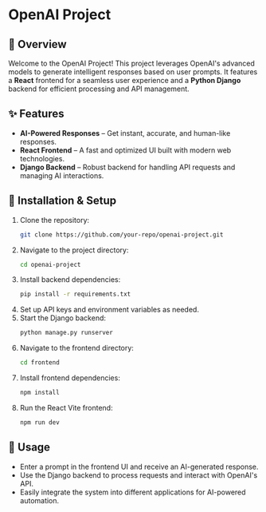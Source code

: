 # OpenAI Project

## 🚀 Overview
Welcome to the OpenAI Project! This project leverages OpenAI's advanced models to generate intelligent responses based on user prompts. It features a **React** frontend for a seamless user experience and a **Python Django** backend for efficient processing and API management.

## ✨ Features
- **AI-Powered Responses** – Get instant, accurate, and human-like responses.
- **React Frontend** – A fast and optimized UI built with modern web technologies.
- **Django Backend** – Robust backend for handling API requests and managing AI interactions.

## 🔧 Installation & Setup
1. Clone the repository:
   ```sh
   git clone https://github.com/your-repo/openai-project.git
   ```
2. Navigate to the project directory:
   ```sh
   cd openai-project
   ```
3. Install backend dependencies:
   ```sh
   pip install -r requirements.txt
   ```
4. Set up API keys and environment variables as needed.
5. Start the Django backend:
   ```sh
   python manage.py runserver
   ```
6. Navigate to the frontend directory:
   ```sh
   cd frontend
   ```
7. Install frontend dependencies:
   ```sh
   npm install
   ```
8. Run the React Vite frontend:
   ```sh
   npm run dev
   ```

## 📌 Usage
- Enter a prompt in the frontend UI and receive an AI-generated response.
- Use the Django backend to process requests and interact with OpenAI's API.
- Easily integrate the system into different applications for AI-powered automation.

